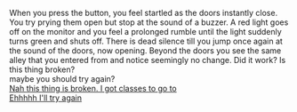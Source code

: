 When you press the button, you feel startled as the doors instantly close. You try prying them open but stop at the sound of a buzzer. A red light goes off on the monitor and you feel a prolonged rumble until the light suddenly turns green and shuts off. There is dead silence till you jump once again at the sound of the doors, now opening. Beyond the doors you see the same alley that you entered from and notice seemingly no change. Did it work? Is this thing broken?   
maybe you should try again?    
[Nah this thing is broken. I got classes to go to](leave-tm.md)  
[Ehhhhh I'll try again](../time-machine.md) 
  